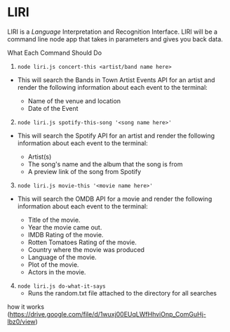 # LIRI

 LIRI is a _Language_ Interpretation and Recognition Interface. LIRI will be a command line node app that takes in parameters and gives you back data.

What Each Command Should Do

1. `node liri.js concert-this <artist/band name here>`

* This will search the Bands in Town Artist Events API for an artist and render the following information about each event to the terminal:

     * Name of the venue and location
     * Date of the Event 

2. `node liri.js spotify-this-song '<song name here>'`

* This will search the Spotify API for an artist and render the following information about each event to the terminal: 

     * Artist(s)
     * The song's name and the album that the song is from
     * A preview link of the song from Spotify


3. `node liri.js movie-this '<movie name here>'`

* This will search the OMDB API for a movie and render the following information about each event to the terminal:   

     * Title of the movie.
     * Year the movie came out.
     * IMDB Rating of the movie.
     * Rotten Tomatoes Rating of the movie.
     * Country where the movie was produced
     * Language of the movie.
     * Plot of the movie.
     * Actors in the movie.


4. `node liri.js do-what-it-says`
    * Runs the random.txt file attached to the directory for all searches


how it works (https://drive.google.com/file/d/1wuxj00EUqLWfHhviOnp_ComGuHj-lbz0/view)

